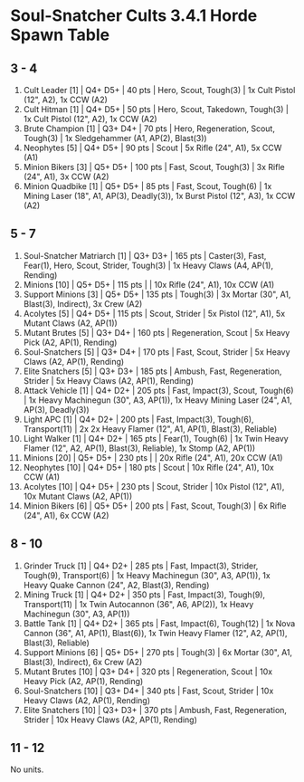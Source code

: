 # Soul-Snatcher Cults 3.4.1 Horde Spawn Table

## 3 - 4

1. Cult Leader [1] | Q4+ D5+ | 40 pts | Hero, Scout, Tough(3) | 1x Cult Pistol (12", A2), 1x CCW (A2)
1. Cult Hitman [1] | Q4+ D5+ | 50 pts | Hero, Scout, Takedown, Tough(3) | 1x Cult Pistol (12", A2), 1x CCW (A2)
1. Brute Champion [1] | Q3+ D4+ | 70 pts | Hero, Regeneration, Scout, Tough(3) | 1x Sledgehammer (A1, AP(2), Blast(3))
1. Neophytes [5] | Q4+ D5+ | 90 pts | Scout | 5x Rifle (24", A1), 5x CCW (A1)
1. Minion Bikers [3] | Q5+ D5+ | 100 pts | Fast, Scout, Tough(3) | 3x Rifle (24", A1), 3x CCW (A2)
1. Minion Quadbike [1] | Q5+ D5+ | 85 pts | Fast, Scout, Tough(6) | 1x Mining Laser (18", A1, AP(3), Deadly(3)), 1x Burst Pistol (12", A3), 1x CCW (A2)

## 5 - 7

1. Soul-Snatcher Matriarch [1] | Q3+ D3+ | 165 pts | Caster(3), Fast, Fear(1), Hero, Scout, Strider, Tough(3) | 1x Heavy Claws (A4, AP(1), Rending)
1. Minions [10] | Q5+ D5+ | 115 pts |  | 10x Rifle (24", A1), 10x CCW (A1)
1. Support Minions [3] | Q5+ D5+ | 135 pts | Tough(3) | 3x Mortar (30", A1, Blast(3), Indirect), 3x Crew (A2)
1. Acolytes [5] | Q4+ D5+ | 115 pts | Scout, Strider | 5x Pistol (12", A1), 5x Mutant Claws (A2, AP(1))
1. Mutant Brutes [5] | Q3+ D4+ | 160 pts | Regeneration, Scout | 5x Heavy Pick (A2, AP(1), Rending)
1. Soul-Snatchers [5] | Q3+ D4+ | 170 pts | Fast, Scout, Strider | 5x Heavy Claws (A2, AP(1), Rending)
1. Elite Snatchers [5] | Q3+ D3+ | 185 pts | Ambush, Fast, Regeneration, Strider | 5x Heavy Claws (A2, AP(1), Rending)
1. Attack Vehicle [1] | Q4+ D2+ | 205 pts | Fast, Impact(3), Scout, Tough(6) | 1x Heavy Machinegun (30", A3, AP(1)), 1x Heavy Mining Laser (24", A1, AP(3), Deadly(3))
1. Light APC [1] | Q4+ D2+ | 200 pts | Fast, Impact(3), Tough(6), Transport(11) | 2x 2x Heavy Flamer (12", A1, AP(1), Blast(3), Reliable)
1. Light Walker [1] | Q4+ D2+ | 165 pts | Fear(1), Tough(6) | 1x Twin Heavy Flamer (12", A2, AP(1), Blast(3), Reliable), 1x Stomp (A2, AP(1))
1. Minions [20] | Q5+ D5+ | 230 pts |  | 20x Rifle (24", A1), 20x CCW (A1)
1. Neophytes [10] | Q4+ D5+ | 180 pts | Scout | 10x Rifle (24", A1), 10x CCW (A1)
1. Acolytes [10] | Q4+ D5+ | 230 pts | Scout, Strider | 10x Pistol (12", A1), 10x Mutant Claws (A2, AP(1))
1. Minion Bikers [6] | Q5+ D5+ | 200 pts | Fast, Scout, Tough(3) | 6x Rifle (24", A1), 6x CCW (A2)

## 8 - 10

1. Grinder Truck [1] | Q4+ D2+ | 285 pts | Fast, Impact(3), Strider, Tough(9), Transport(6) | 1x Heavy Machinegun (30", A3, AP(1)), 1x Heavy Quake Cannon (24", A2, Blast(3), Rending)
1. Mining Truck [1] | Q4+ D2+ | 350 pts | Fast, Impact(3), Tough(9), Transport(11) | 1x Twin Autocannon (36", A6, AP(2)), 1x Heavy Machinegun (30", A3, AP(1))
1. Battle Tank [1] | Q4+ D2+ | 365 pts | Fast, Impact(6), Tough(12) | 1x Nova Cannon (36", A1, AP(1), Blast(6)), 1x Twin Heavy Flamer (12", A2, AP(1), Blast(3), Reliable)
1. Support Minions [6] | Q5+ D5+ | 270 pts | Tough(3) | 6x Mortar (30", A1, Blast(3), Indirect), 6x Crew (A2)
1. Mutant Brutes [10] | Q3+ D4+ | 320 pts | Regeneration, Scout | 10x Heavy Pick (A2, AP(1), Rending)
1. Soul-Snatchers [10] | Q3+ D4+ | 340 pts | Fast, Scout, Strider | 10x Heavy Claws (A2, AP(1), Rending)
1. Elite Snatchers [10] | Q3+ D3+ | 370 pts | Ambush, Fast, Regeneration, Strider | 10x Heavy Claws (A2, AP(1), Rending)

## 11 - 12

No units.